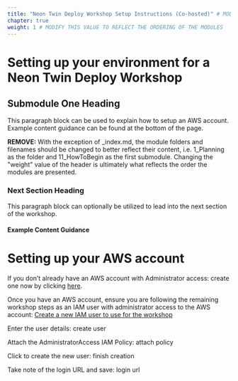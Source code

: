 ```yaml
---
title: "Neon Twin Deploy Workshop Setup Instructions (Co-hosted)" # MODIFY THIS TITLE
chapter: true
weight: 1 # MODIFY THIS VALUE TO REFLECT THE ORDERING OF THE MODULES
---
```


<!-- MORE SUBMODULES CAN BE ADDED TO DIVIDE UP THE SETUP INTO SMALLER SECTIONS -->
<!-- COPY AND PASTE THIS SUBMODULE FILE, RENAME, AND CHANGE THE CONTENTS AS NECESSARY -->

# Setting up your environment for a Neon Twin Deploy Workshop <!-- MODIFY THIS HEADING -->

## Submodule One Heading <!-- MODIFY THIS SUBHEADING -->

This paragraph block can be used to explain how to setup an AWS account. Example content guidance can be found at the bottom of the page.



**REMOVE:** With the exception of _index.md, the module folders and filenames should be changed to better reflect their content, i.e. 1_Planning as the folder and 11_HowToBegin as the first submodule. Changing the "weight" value of the header is ultimately what reflects the order the modules are presented.



### Next Section Heading <!-- MODIFY THIS HEADING -->
This paragraph block can optionally be utilized to lead into the next section of the workshop.

#### Example Content Guidance
# Setting up your AWS account <!-- MODIFY THIS HEADING -->

If you don’t already have an AWS account with Administrator access: create one now by clicking [here](https://aws.amazon.com/getting-started/).

Once you have an AWS account, ensure you are following the remaining workshop steps as an IAM user with administrator access to the AWS account: [Create a new IAM user to use for the workshop](https://console.aws.amazon.com/iam/home?#/users$new)

Enter the user details: create user

Attach the AdministratorAccess IAM Policy: attach policy

Click to create the new user: finish creation

Take note of the login URL and save: login url
